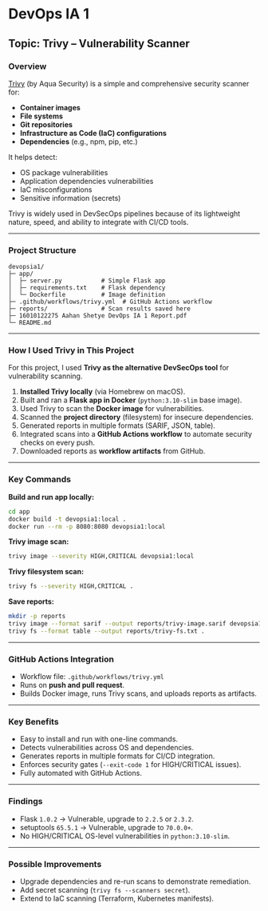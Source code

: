 # DevOps IA 1

## Topic: Trivy – Vulnerability Scanner

### Overview
[Trivy](https://github.com/aquasecurity/trivy) (by Aqua Security) is a simple and comprehensive security scanner for:

- **Container images**
- **File systems**
- **Git repositories**
- **Infrastructure as Code (IaC) configurations**
- **Dependencies** (e.g., npm, pip, etc.)

It helps detect:
- OS package vulnerabilities  
- Application dependencies vulnerabilities  
- IaC misconfigurations  
- Sensitive information (secrets)  

Trivy is widely used in DevSecOps pipelines because of its lightweight nature, speed, and ability to integrate with CI/CD tools.

---

### Project Structure
```
devopsia1/
├─ app/
│  ├─ server.py           # Simple Flask app
│  ├─ requirements.txt    # Flask dependency
│  └─ Dockerfile          # Image definition
├─ .github/workflows/trivy.yml  # GitHub Actions workflow
├─ reports/               # Scan results saved here
├─ 16010122275 Aahan Shetye DevOps IA 1 Report.pdf
└─ README.md
```

---

### How I Used Trivy in This Project
For this project, I used **Trivy as the alternative DevSecOps tool** for vulnerability scanning.

1. **Installed Trivy locally** (via Homebrew on macOS).  
2. Built and ran a **Flask app in Docker** (`python:3.10-slim` base image).  
3. Used Trivy to scan the **Docker image** for vulnerabilities.  
4. Scanned the **project directory** (filesystem) for insecure dependencies.  
5. Generated reports in multiple formats (SARIF, JSON, table).  
6. Integrated scans into a **GitHub Actions workflow** to automate security checks on every push.  
7. Downloaded reports as **workflow artifacts** from GitHub.

---

### Key Commands

**Build and run app locally:**
```bash
cd app
docker build -t devopsia1:local .
docker run --rm -p 8080:8080 devopsia1:local
```

**Trivy image scan:**
```bash
trivy image --severity HIGH,CRITICAL devopsia1:local
```

**Trivy filesystem scan:**
```bash
trivy fs --severity HIGH,CRITICAL .
```

**Save reports:**
```bash
mkdir -p reports
trivy image --format sarif --output reports/trivy-image.sarif devopsia1:local
trivy fs --format table --output reports/trivy-fs.txt .
```

---

### GitHub Actions Integration
- Workflow file: `.github/workflows/trivy.yml`  
- Runs on **push and pull request**.  
- Builds Docker image, runs Trivy scans, and uploads reports as artifacts.  

---

### Key Benefits
- Easy to install and run with one-line commands.  
- Detects vulnerabilities across OS and dependencies.  
- Generates reports in multiple formats for CI/CD integration.  
- Enforces security gates (`--exit-code 1` for HIGH/CRITICAL issues).  
- Fully automated with GitHub Actions.  

---

### Findings
- Flask `1.0.2` → Vulnerable, upgrade to `2.2.5` or `2.3.2`.  
- setuptools `65.5.1` → Vulnerable, upgrade to `70.0.0+`.  
- No HIGH/CRITICAL OS-level vulnerabilities in `python:3.10-slim`.  

---

### Possible Improvements
- Upgrade dependencies and re-run scans to demonstrate remediation.  
- Add secret scanning (`trivy fs --scanners secret`).  
- Extend to IaC scanning (Terraform, Kubernetes manifests).  

